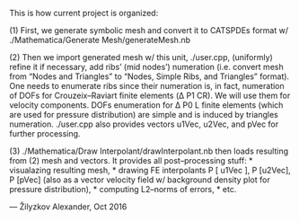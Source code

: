 ﻿This is how current project is organized:

(1) First, we generate symbolic mesh and convert it to CATSPDEs format w/ 
    ./Mathematica/Generate Mesh/generateMesh.nb

(2) Then we import generated mesh w/ this unit, ./user.cpp, (uniformly) refine it if necessary, add ribs’ (mid nodes’) 
    numeration (i.e. convert mesh from “Nodes and Triangles” to “Nodes, Simple Ribs, and Triangles” format).
	One needs to enumerate ribs since their numeration is, in fact, numeration of DOFs for Crouzeix–Raviart 
	finite elements (Δ P1 CR). We will use them for velocity components.
	DOFs enumeration for Δ P0 L finite elements (which are used for pressure distribution) are simple and is 
	induced by triangles numeration.
	./user.cpp also provides vectors u1Vec, u2Vec, and pVec for further processing.

(3) ./Mathematica/Draw Interpolant/drawInterpolant.nb then loads resulting from (2) mesh and vectors.
    It provides all post–processing stuff:
	* visualazing resulting mesh,
	* drawing FE interpolants P [ u1Vec ], P [u2Vec], P [pVec] 
	  (also as a vector velocity field w/ background density plot for pressure distribution),
	* computing L2–norms of errors,
	* etc.
	 
— Žilyzkov Alexander, Oct 2016